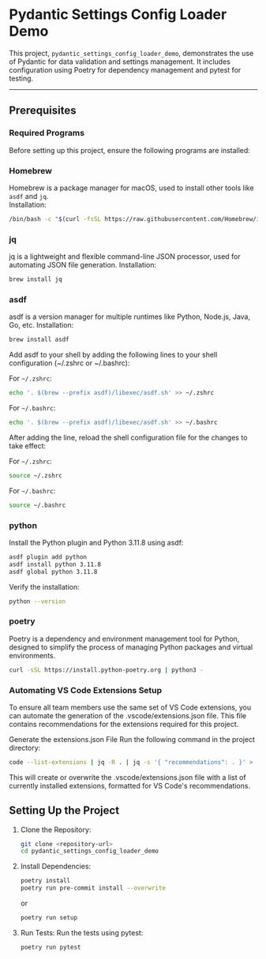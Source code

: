 # Pydantic Settings Config Loader Demo

This project, `pydantic_settings_config_loader_demo`, demonstrates the use of Pydantic for data validation and settings management. It includes configuration using Poetry for dependency management and pytest for testing.

---

## Prerequisites

### Required Programs

Before setting up this project, ensure the following programs are installed:

### Homebrew

Homebrew is a package manager for macOS, used to install other tools like `asdf` and `jq`.  
Installation:

```bash
/bin/bash -c "$(curl -fsSL https://raw.githubusercontent.com/Homebrew/install/HEAD/install.sh)"
```

### jq

jq is a lightweight and flexible command-line JSON processor, used for automating JSON file generation.
Installation:

```bash
brew install jq
```

### asdf

asdf is a version manager for multiple runtimes like Python, Node.js, Java, Go, etc.
Installation:

```bash
brew install asdf
```

Add asdf to your shell by adding the following lines to your shell configuration (~/.zshrc or ~/.bashrc):

For `~/.zshrc`:

```bash
echo '. $(brew --prefix asdf)/libexec/asdf.sh' >> ~/.zshrc
```

For `~/.bashrc`:

```bash
echo '. $(brew --prefix asdf)/libexec/asdf.sh' >> ~/.bashrc
```

After adding the line, reload the shell configuration file for the changes to take effect:

For `~/.zshrc`:

```bash
source ~/.zshrc
```

For `~/.bashrc`:

```bash
source ~/.bashrc
```

### python

Install the Python plugin and Python 3.11.8 using asdf:

```bash
asdf plugin add python
asdf install python 3.11.8
asdf global python 3.11.8
```

Verify the installation:

```bash
python --version
```

### poetry

Poetry is a dependency and environment management tool for Python, designed to simplify the process of managing Python packages and virtual environments.

```bash
curl -sSL https://install.python-poetry.org | python3 -
```

### Automating VS Code Extensions Setup

To ensure all team members use the same set of VS Code extensions, you can automate the generation of the .vscode/extensions.json file. This file contains recommendations for the extensions required for this project.

Generate the extensions.json File
Run the following command in the project directory:

```bash
code --list-extensions | jq -R . | jq -s '{ "recommendations": . }' > .vscode/extensions.json
```

This will create or overwrite the .vscode/extensions.json file with a list of currently installed extensions, formatted for VS Code's recommendations.

## Setting Up the Project

1. Clone the Repository:

    ```bash
    git clone <repository-url>
    cd pydantic_settings_config_loader_demo
    ```

1. Install Dependencies:

    ```bash
    poetry install
    poetry run pre-commit install --overwrite
    ```

    or

    ```bash
    poetry run setup
    ```

1. Run Tests: Run the tests using pytest:

    ```bash
    poetry run pytest
    ```
